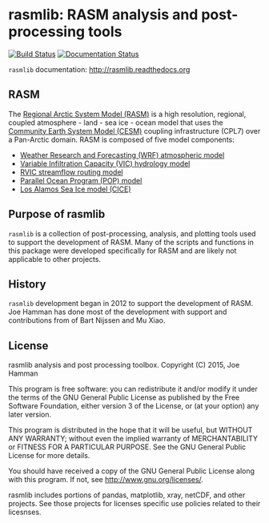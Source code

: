 rasmlib:  RASM analysis and post-processing tools
=========

[![Build Status](https://travis-ci.org/jhamman/rasmlib.svg)](https://travis-ci.org/jhamman/rasmlib) [![Documentation Status](https://readthedocs.org/projects/rasmlib/badge/?version=latest)](https://readthedocs.org/projects/rasmlib/?badge=latest)

`rasmlib` documentation: http://rasmlib.readthedocs.org

## RASM
The [Regional Arctic System Model (RASM)](http://www.oc.nps.edu/NAME/RASM.htm) is a high resolution, regional, coupled atmosphere - land - sea ice - ocean model that uses the [Community Earth System Model (CESM)](http://www2.cesm.ucar.edu/) coupling infrastructure (CPL7) over a Pan-Arctic domain. RASM is composed of five model components:

  - [Weather Research and Forecasting (WRF) atmospheric model](http://www.wrf-model.org/index.php)
  - [Variable Infiltration Capacity (VIC) hydrology model](http://www.hydro.washington.edu/Lettenmaier/Models/VIC/index.shtml)
  - [RVIC streamflow routing model](https://github.com/jhamman/RVIC)
  - [Parallel Ocean Program (POP) model](http://www.cesm.ucar.edu/models/cesm1.0/pop2/)
  - [Los Alamos Sea Ice model (CICE)](http://oceans11.lanl.gov/trac/CICE)

## Purpose of rasmlib
`rasmlib` is a collection of post-processing, analysis, and plotting tools used to support the development of RASM.  Many of the scripts and functions in this package were developed specifically for RASM and are likely not applicable to other projects.

## History
`rasmlib` development began in 2012 to support the development of RASM.  Joe Hamman has done most of the development with support and contributions from of Bart Nijssen and Mu Xiao.

## License
rasmlib analysis and post processing toolbox. Copyright (C) 2015, Joe Hamman

This program is free software: you can redistribute it and/or modify it under the terms of the GNU General Public License as published by the Free Software Foundation, either version 3 of the License, or (at your option) any later version.

This program is distributed in the hope that it will be useful, but WITHOUT ANY WARRANTY; without even the implied warranty of MERCHANTABILITY or FITNESS FOR A PARTICULAR PURPOSE.  See the GNU General Public License for more details.

You should have received a copy of the GNU General Public License along with this program.  If not, see <http://www.gnu.org/licenses/>.

rasmlib includes portions of pandas, matplotlib, xray, netCDF, and other projects. See those projects for licenses specific use policies related to their licesnses.
